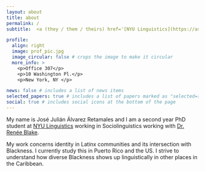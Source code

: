 ```yaml
---
layout: about
title: about
permalink: /
subtitle:  <a (they / them / theirs) href='[NYU Linguistics](https://as.nyu.edu/departments/linguistics/graduate/graduate-program.html)'>NYU Linguistics</a>.

profile:
  align: right
  image: prof_pic.jpg
  image_circular: false # crops the image to make it circular
  more_info: >
    <p>Office 307</p>
    <p>10 Washington Pl.</p>
    <p>New York, NY </p>

news: false # includes a list of news items
selected_papers: true # includes a list of papers marked as "selected={true}"
social: true # includes social icons at the bottom of the page
---
```

My name is José Julián Álvarez Retamales and I am a second year PhD student at [NYU Linguistics](https://as.nyu.edu/departments/linguistics/graduate/graduate-program.html) working in Sociolinguistics working with [Dr. Renée Blake](https://as.nyu.edu/faculty/renee-blake.html).

My work concerns identity in Latinx communities and its intersection with Blackness. I currently study this in Puerto Rico and the US. I strive to understand how diverse Blackness shows up linguistically in other places in the Caribbean.

